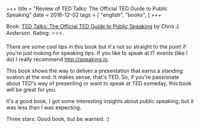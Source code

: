 +++
title = "Review of TED Talks: The Official TED Guide to Public Speaking"
date = 2016-12-02
tags = [
    "english",
    "books",
]
+++

Book: [TED Talks: The Official TED Guide to Public Speaking](https://www.goodreads.com/book/show/25897871) by Chris J. Anderson. Rating: ⭐️⭐️⭐️.

There are some cool tips in this book but it's not so straight to the point if you're just looking for speaking tips. If you like to speak at IT events (like I do) I really recommend http://speaking.io.

This book shows the way to deliver a presentation that earns a standing ovation at the end. It makes sense, that's TED. So, if you're passionate about TED's way of presenting or want to speak at TED someday, this book will be great for you.

It's a good book, I got some interesting insights about public speaking, but it was less than I was expecting.

Three stars: Good book, but be warned. :)
